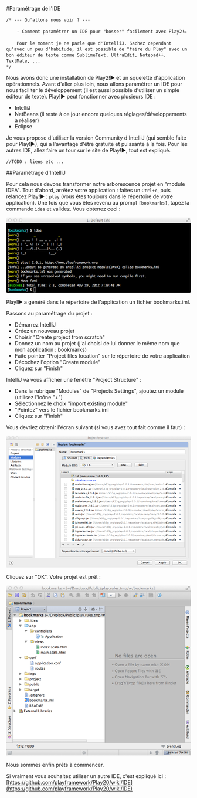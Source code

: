 #Paramétrage de l'IDE

	/* --- Qu'allons nous voir ? ---

		- Comment paramétrer un IDE pour "bosser" facilement avec Play2!►
	
		Pour le moment je ne parle que d'IntelliJ. Sachez cependant qu'avec un peu d'habitude, il est possible de "faire du Play" avec un bon éditeur de texte comme SublimeText, UltraEdit, Notepad++, TextMate, ...
	*/

Nous avons donc une installation de Play2!► et un squelette d'application opérationnels. Avant d'aller plus loin, nous allons paramétrer un IDE pour nous faciliter le développement (il est aussi possible d'utiliser un simple éditeur de texte). Play!► peut fonctionner avec plusieurs IDE :

- IntelliJ
- NetBeans (il reste à ce jour encore quelques réglages/développements à réaliser)
- Eclipse

Je vous propose d'utiliser la version Community d'IntelliJ (qui semble faite pour Play!►), qui a l'avantage d'être gratuite et puissante à la fois. Pour les autres IDE, allez faire un tour sur le site de Play!►, tout est expliqué.

	//TODO : liens etc ...

##Paramétrage d'IntelliJ

Pour cela nous devons transformer notre arborescence projet en "module IDEA". Tout d'abord, arrêtez votre application : faites un `Ctrl+c`, puis relancez Play!► : `play` (vous êtes toujours dans le répertoire de votre application). Une fois que vous êtes revenu au prompt `[bookmarks]`, tapez la commande `idea` et validez. Vous obtenez ceci :

![](rsrc/03-ide-001.png)

Play!► a généré dans le répertoire de l'application un fichier bookmarks.iml.

Passons au paramétrage du projet :

- Démarrez IntelliJ
- Créez un nouveau projet
- Choisir "Create project from scratch"
- Donnez un nom au projet (j'ai choisi de lui donner le même nom que mon application : bookmarks)
- Faite pointer "Project files location" sur le répertoire de votre application
- Décochez l'option "Create module"
- Cliquez sur "Finish"

IntelliJ va vous afficher une fenêtre "Project Structure" :

- Dans la rubrique "Modules" de "Projects Settings", ajoutez un module (utilisez l'icône "+")
- Sélectionnez le choix "import existing module"
- "Pointez" vers le fichier bookmarks.iml
- Cliquez sur "Finish"

Vous devriez obtenir l'écran suivant (si vous avez tout fait comme il faut) :

![](rsrc/03-ide-002.png)

Cliquez sur "OK". Votre projet est prêt :

![](rsrc/03-ide-003.png)

Nous sommes enfin prêts à commencer.

Si vraiment vous souhaitez utiliser un autre IDE, c'est expliqué ici : [https://github.com/playframework/Play20/wiki/IDE](https://github.com/playframework/Play20/wiki/IDE)
